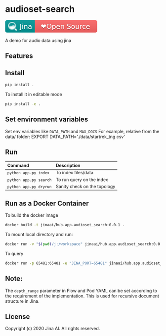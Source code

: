 # audioset-search

[![Jina](https://github.com/jina-ai/jina/blob/master/.github/badges/jina-badge.svg?raw=true  "We fully commit to open-source")](https://get.jina.ai)

A demo for  audio data using jina

## Features

## Install

```bash
pip install .
```

To install it in editable mode

```bash
pip install -e .
```
## Set environment variables

Set env variables like ```DATA_PATH``` and ```MAX_DOCS```
For example, relative from the data/ folder:
EXPORT DATA_PATH='./data/startrek_tng.csv'

## Run

| Command                  | Description                  |
| :---                     | :---                         |
| ``python app.py index``  | To index files/data          |
| ``python app.py search`` | To run query on the index    |
| ``python app.py dryrun`` | Sanity check on the topology |

## Run as a Docker Container

To build the docker image
```bash
docker build -t jinaai/hub.app.audioset_search:0.0.1 .
```

To mount local directory and run:
```bash
docker run -v "$(pwd)/j:/workspace" jinaai/hub.app.audioset_search:0.0.1
``` 

To query
```bash
docker run -p 65481:65481 -e "JINA_PORT=65481" jinaai/hub.app.audioset_search:0.0.1 search
```
## Note:
The ```depth_range``` parameter in Flow and Pod YAML can be set according to the requirement of the implementation. This is used for recursive document structure in Jina.

## License

Copyright (c) 2020 Jina AI. All rights reserved.


